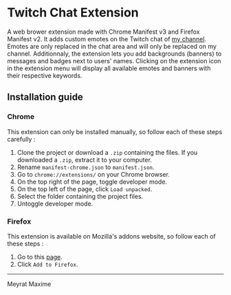# Twitch Chat Extension

A web brower extension made with Chrome Manifest v3 and Firefox Manifest v2. It adds custom emotes on the Twitch chat of [my channel](https://www.twitch.tv/aruten_). Emotes are only replaced in the chat area and will only be replaced on my channel. Additionnaly, the extension lets you add backgrounds (banners) to messages and badges next to users' names. Clicking on the extension icon in the extension menu will display all available emotes and banners with their respective keywords. 

## Installation guide

### Chrome

This extension can only be installed manually, so follow each of these steps carefully :
1. Clone the project or download a `.zip` containing the files. If you downloaded a `.zip`, extract it to your computer.
2. Rename `manifest-chrome.json` to `manifest.json`. 
3. Go to `chrome://extensions/` on your Chrome browser.
4. On the top right of the page, toggle developer mode. 
5. On the top left of the page, click `Load unpacked`.
6. Select the folder containing the project files.
7. Untoggle developer mode.

### Firefox

This extension is available on Mozilla's addons website, so follow each of these steps :
1. Go to this [page](https://addons.mozilla.org/en/firefox/addon/twitch-chat-extension/).
2. Click `Add to Firefox`.

---

Meyrat Maxime